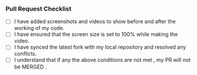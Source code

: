 ### Pull Request Checklist

- [ ] I have added screenshots and videos to show before and after the working of my code.
- [ ] I have ensured that the screen size is set to 100% while making the video.
- [ ] I have synced the latest fork with my local repository and resolved any conflicts.
- [ ] I understand that if any the above conditions are not met , my PR will not be MERGED .
